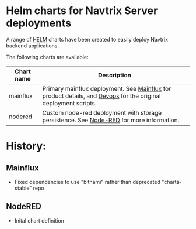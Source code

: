 
# Helm charts for Navtrix Server deployments

A range of [HELM][1] charts have been created to easily deploy Navtrix backend applications.

The following charts are available:

|Chart name|Description|
|-|-|
|mainflux|Primary mainflux deployment. See [Mainflux][2] for product details, and [Devops][3] for the original deployment scripts.
|nodered|Custom node-red deployment with storage persistence. See [Node-RED][4] for more information.|


# History:

## Mainflux
* Fixed dependencies to use "bitnami" rather than deprecated "charts-stable" repo

## NodeRED
* Inital chart definition


[1]: https://helm.sh/                                 "HELM Charts Home Page"
[2]: https://github.com/mainflux/mainflux/            "MainFLUX Home Page"
[3]: https://github.com/mainflux/devops/              "MainFLUX Kubernetes resources"
[4]: https://github.com/node-red/node-red/            "Node-RED Home Page"
